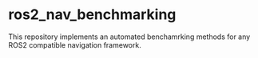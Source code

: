 # ros2_nav_benchmarking
This repository implements an automated benchamrking methods for any ROS2 compatible navigation framework.
